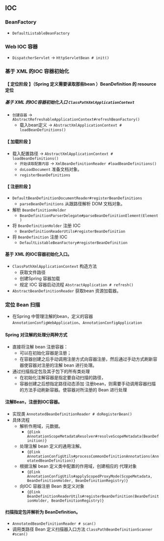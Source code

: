 ## IOC

### BeanFactory
- `DefaultListableBeanFactory`

### Web IOC 容器
- `DispatcherServlet` -> `HttpServletBean # init()`

### 基于 XML 的IOC 容器初始化

#### 【 定位阶段 】（Spring 定义需要读取那些bean ）BeanDefinition 的 resource 定位
##### 基于 XML 的IOC容器初始化入口 `ClassPathXmlApplicationContext`
- `创建容器` -> `AbstractRefreshableApplicationContext#refreshBeanFactory()`
    -  载入bean定义 -> `AbstractXmlApplicationContext # loadBeanDefinitions()`  

#### 【 加载阶段 】
- 载入配置路径 -> `AbstractXmlApplicationContext # loadBeanDefinitions()`
    - `开始读取配置内容` -> `XmlBeanDefinitionReader #loadBeanDefinitions()` 
    - `doLoadDocument` 准备文档对象。
    - `registerBeanDefinitions`

#### 【 注册阶段 】
- `DefaultBeanDefinitionDocumentReader#registerBeanDefinitions` 
    - `parseBeanDefinitions` 从跟路径解析 DOM 文档对象。
-  解析 `BeanDefinitionHolder`  
    - `BeanDefinitionParserDelegate#parseBeanDefinitionElement(Element)` 
-  将 `BeanDefinitionHolder` 注册 IOC
    -  `BeanDefinitionReaderUtils#registerBeanDefinition`
- 将 `BeanDefinition` 注册 IOC
    - `DefaultListableBeanFactory#registerBeanDefinition`


#### 基于 XML 的IOC容器初始化入口。
- `ClassPathXmlApplicationContext` 构造方法
    - 获取文件路径
    - 创建Spring 容器加载
    - 规定 IOC 容器启动流程 ``AbstractApplication # refresh()``   
- `AbstractBeanDefinitionReader` 获取bean 资源加载器。


### 定位 Bean 扫描
- 在Spring 中管理注解的bean，定义的容器 `AnnotationConfigWebApplication`、`AnnotationConfigApplication`

#### Spring 对注解的处理分两种方式
- 直接将注解 bean 注册容器：
    - 可以在初始化容器是注册；
    - 在容器创建之后手动调用注册方式向容器注册，然后通过手动方式刷新容器使容器对注册的注解 bean 进行处理。
- 通过扫描指定包及其子包下的所有类处理
    - 在初始化注解容器是指定要自动扫描的路径，
    - 容器创建之后想指定路径动态添加 注册bean，则需要手动调用容器扫描的方法手动刷新容器。使容器对所注册的 Bean 进行处理

#### 注解Bean，注册到IOC容器。
- 实现类 `AnnotatedBeanDefinitionReader # doRegisterBean()`
- 具体流程
    - 解析作用域，元数据。
        - `{@link AnnotationScopeMetadataResolver#resolveScopeMetadata(BeanDefinition)}`
    - 处理注解 bean 定义的通用注解。
        - `{@link AnnotationConfigUtils#processCommonDefinitionAnnotations(AnnotatedBeanDefinition)}`
    - 根据注解 bean 定义类中配置的作用域，创建相应的 代理对象 
        - `{@link AnnotationConfigUtils#applyScopedProxyMode(ScopeMetadata, BeanDefinitionHolder, BeanDefinitionRegistry)}`
    - 向IOC 容器注册 Bean 类定义对象 
        - `{@link BeanDefinitionReaderUtils#registerBeanDefinition(BeanDefinitionHolder, BeanDefinitionRegistry)}`

#### 扫描指定包并解析为 BeanDefinition。
- `AnnotatedBeanDefinitionReader # scan()`
- 调用类路径 Bean 定义扫描器入口方法  `ClassPathBeanDefinitionScanner #scan()`